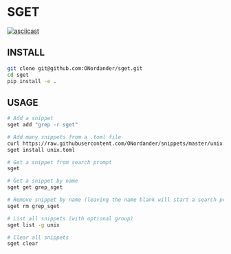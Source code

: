 # SGET

[![asciicast](https://asciinema.org/a/tphk9GPW0ZDGMrKLzoGqbhZYE.png)](https://asciinema.org/a/tphk9GPW0ZDGMrKLzoGqbhZYE?speed=3)

## INSTALL
```bash
git clone git@github.com:ONordander/sget.git
cd sget
pip install -e .
```

## USAGE
```bash
# Add a snippet
sget add "grep -r sget"

# Add many snippets from a .toml file
curl https://raw.githubusercontent.com/ONordander/snippets/master/unix.toml -o unix.toml
sget install unix.toml

# Get a snippet from search prompt
sget

# Get a snippet by name
sget get grep_sget

# Remove snippet by name (leaving the name blank will start a search prompt)
sget rm grep_sget

# List all snippets (with optional group)
sget list -g unix

# Clear all snippets
sget clear
